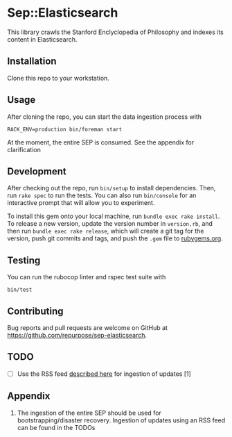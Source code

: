 # Sep::Elasticsearch

This library crawls the Stanford Enclyclopedia of Philosophy and indexes its
content in Elasticsearch.

## Installation

Clone this repo to your workstation.

## Usage

After cloning the repo, you can start the data ingestion process with

```
RACK_ENV=production bin/foreman start
```

At the moment, the entire SEP is consumed. See the appendix for clarification

## Development

After checking out the repo, run `bin/setup` to install dependencies. Then, run `rake spec` to run the tests. You can also run `bin/console` for an interactive prompt that will allow you to experiment.

To install this gem onto your local machine, run `bundle exec rake install`. To release a new version, update the version number in `version.rb`, and then run `bundle exec rake release`, which will create a git tag for the version, push git commits and tags, and push the `.gem` file to [rubygems.org](https://rubygems.org).

## Testing

You can run the rubocop linter and rspec test suite with

```
bin/test
```

## Contributing

Bug reports and pull requests are welcome on GitHub at https://github.com/repurpose/sep-elasticsearch.

## TODO

- [ ] Use the RSS feed [described here](http://plato.stanford.edu/new.html) for ingestion of updates [1]

## Appendix

1. The ingestion of the entire SEP should be used for bootstrapping/disaster
   recovery. Ingestion of updates using an RSS feed can be found in the TODOs
